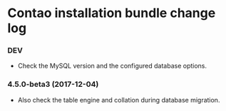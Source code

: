 # Contao installation bundle change log

### DEV

 * Check the MySQL version and the configured database options.

### 4.5.0-beta3 (2017-12-04)

 * Also check the table engine and collation during database migration.
